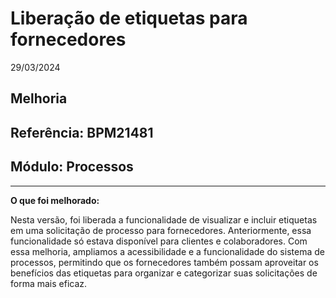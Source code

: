 # Liberação de etiquetas para fornecedores
29/03/2024
## Melhoria
## Referência: BPM21481
## Módulo: Processos
***

**O que foi melhorado:**

Nesta versão, foi liberada a funcionalidade de visualizar e incluir etiquetas em uma solicitação de processo para fornecedores. Anteriormente, essa funcionalidade só estava disponível para clientes e colaboradores. Com essa melhoria, ampliamos a acessibilidade e a funcionalidade do sistema de processos, permitindo que os fornecedores também possam aproveitar os benefícios das etiquetas para organizar e categorizar suas solicitações de forma mais eficaz.